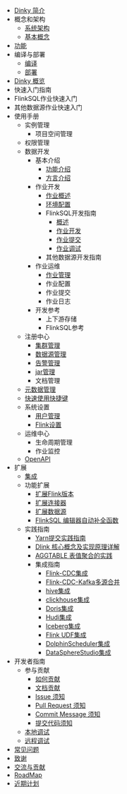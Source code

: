 <!-- docs/zh-CN/_sidebar.md -->


- [Dinky 简介](/zh-CN/introduce.md)
- 概念和架构
  - [系统架构](/zh-CN/architecture.md)
  - [基本概念](/zh-CN/concept.md)
- [功能](/zh-CN/feature.md)
- 编译与部署
  - [编译](/zh-CN/quick_start/build.md)
  - [部署](/zh-CN/quick_start/deploy.md)
- [Dinky 概览](/zh-CN/dinky_overview.md)
-  快速入门指南
  -  FlinkSQL作业快速入门
  -  其他数据源作业快速入门
- 使用手册
  - 实例管理
    - 项目空间管理
  - 权限管理
  - 数据开发
    - 基本介绍
      - [功能介绍](/zh-CN/administrator-guide/Studio/development_control/function_introduce.md)
      - [方言介绍](/zh-CN/administrator-guide/Studio/development_control/component_introduce.md)
    - 作业开发
      - [作业概述](/zh-CN/administrator-guide/Studio/job_dev/job_hosting.md)
      - [环境配置](/zh-CN/administrator-guide/Studio/job_dev/env_config.md)
      - FlinkSQL开发指南
        - [概述](/zh-CN/administrator-guide/Studio/job_dev/flinksql_guide/summary.md)
        - [作业开发](/zh-CN/administrator-guide/Studio/job_dev/flinksql_guide/flinksql_job_dev.md)
        - [作业提交](/zh-CN/administrator-guide/Studio/job_dev/flinksql_guide/flinksql_job_submit.md)
        - [作业调试](/zh-CN/administrator-guide/Studio/job_dev/flinksql_guide/job_debug.md)
      - 其他数据源开发指南
    - 作业运维
      - [作业管理](/zh-CN/administrator-guide/Studio/job_ops/job_manage.md)
      - 作业配置
      - 作业提交
      - 作业日志
    - 开发参考
      - 上下游存储
      - FlinkSQL参考
  - 注册中心
    - [集群管理](/zh-CN/administrator-guide/registerCenter/cluster_manage.md)
    - [数据源管理](/zh-CN/administrator-guide/registerCenter/datasource_manage.md)
    - [告警管理](/zh-CN/administrator-guide/registerCenter/warning.md)
    - [jar管理](/zh-CN/administrator-guide/registerCenter/jar_manager.md)
    - 文档管理
  - [元数据管理](/zh-CN/administrator-guide/metadata.md)
  - [快速使用快捷键](/zh-CN/administrator-guide/Hotkey.md)
  - 系统设置
    - [用户管理](/zh-CN/administrator-guide/system_setting/user_management.md)
    - [Flink设置](/zh-CN/administrator-guide/system_setting/Flink_Setting.md)
  - 运维中心
    - 生命周期管理
    - 作业监控
  - [OpenAPI](/zh-CN/api/openapi.md)
- 扩展
  - [集成](/zh-CN/extend/integrate.md)
  - 功能扩展
    - [扩展Flink版本](/zh-CN/extend/flinkversion.md)
    - [扩展连接器](/zh-CN/extend/connector.md)
    - [扩展数据源](/zh-CN/extend/datasource.md)
    - [FlinkSQL 编辑器自动补全函数](/zh-CN/extend/completion.md)
  - 实践指南
    - [Yarn提交实践指南](/zh-CN/practice/yarnsubmit.md)
    - [Dlink 核心概念及实现原理详解](/zh-CN/practice/principle.md)
    - [AGGTABLE 表值聚合的实践](/zh-CN/practice/aggtable.md)
    - 集成指南
      - [Flink-CDC集成](/zh-CN/extend/flinkcdc.md)
      - [Flink-CDC-Kafka多源合并](/zh-CN/extend/Flink_CDC_kafka_Multi_source_merger.md)
      - [hive集成](/zh-CN/extend/hive.md)
      - [clickhouse集成](/zh-CN/extend/clickhouse.md)
      - [Doris集成](/zh-CN/extend/doris.md)
      - [Hudi集成](/zh-CN/extend/hudi.md)
      - [Iceberg集成](/zh-CN/extend/iceberg.md)
      - [Flink UDF集成](/zh-CN/extend/udf.md)
      - [DolphinScheduler集成](/zh-CN/extend/dolphinscheduler.md)
      - [DataSphereStudio集成](/zh-CN/extend/dataspherestudio.md)
- 开发者指南
  - 参与贡献
    - [如何贡献](/zh-CN/developer-guide/how_contribute.md)
    - [文档贡献](/zh-CN/developer-guide/document.md)
    - [Issue 须知](/zh-CN/developer-guide/issue.md)
    - [Pull Request 须知](/zh-CN/developer-guide/pull_request.md)
    - [Commit Message 须知](/zh-CN/developer-guide/commit_message.md)
    - [提交代码须知](/zh-CN/developer-guide/commit_code.md)
  - [本地调试](/zh-CN/developer-guide/local_debug.md)
  - [远程调试](/zh-CN/developer-guide/remote_debug.md)
- [常见问题](/zh-CN/FAQ.md)
- [致谢](/zh-CN/others/thanks.md)
- [交流与贡献](/zh-CN/others/comminicate.md)
- [RoadMap](/zh-CN/roadmap.md)
- [近期计划](/zh-CN/others/plans.md)
